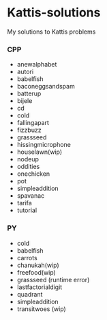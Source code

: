 # Kattis-solutions
My solutions to Kattis problems

### CPP
- anewalphabet
- autori
- babelfish
- baconeggsandspam
- batterup
- bijele
- cd
- cold
- fallingapart
- fizzbuzz
- grassseed
- hissingmicrophone
- houselawn(wip)
- nodeup
- oddities
- onechicken
- pot
- simpleaddition
- spavanac
- tarifa
- tutorial

### PY
- cold
- babelfish
- carrots
- chanukah(wip)
- freefood(wip)
- grassseed (runtime error)
- lastfactorialdigit
- quadrant
- simpleaddition
- transitwoes (wip)